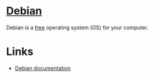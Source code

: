 # [Debian](https://www.debian.org/)

Debian is a [free](https://www.debian.org/intro/free) operating system (OS) for your computer.

# Links

 - [Debian documentation](https://www.debian.org/doc/)